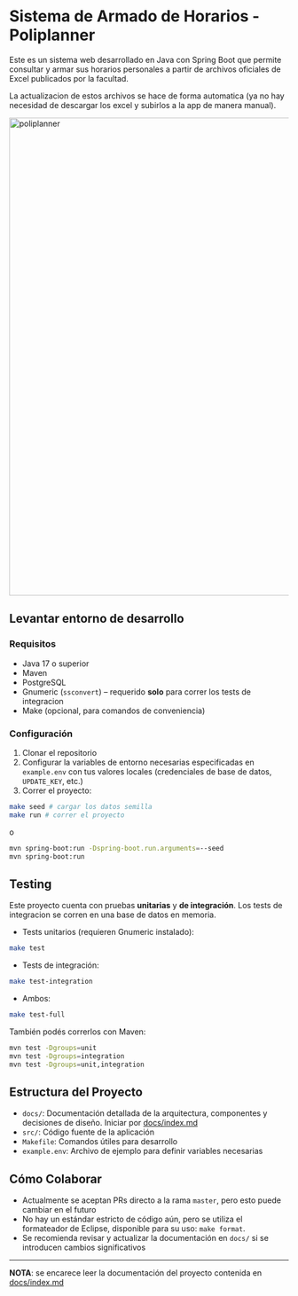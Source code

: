 # Sistema de Armado de Horarios - Poliplanner

Este es un sistema web desarrollado en Java con Spring Boot que permite consultar y armar sus
horarios personales a partir de archivos oficiales de Excel publicados por la facultad.

La actualizacion de estos archivos se hace de forma automatica (ya no hay necesidad de
descargar los excel y subirlos a la app de manera manual).

<img width="1690" height="862" alt="poliplanner" src="https://github.com/user-attachments/assets/4613af93-1f0c-468d-94ad-45e3b8ee80df" />

## Levantar entorno de desarrollo

### Requisitos

- Java 17 o superior  
- Maven  
- PostgreSQL  
- Gnumeric (`ssconvert`) – requerido **solo** para correr los tests de integracion  
- Make (opcional, para comandos de conveniencia)

### Configuración

1. Clonar el repositorio  
2. Configurar la variables de entorno necesarias especificadas en `example.env` con tus valores locales
   (credenciales de base de datos, `UPDATE_KEY`, etc.)
4. Correr el proyecto:
   
```bash
make seed # cargar los datos semilla
make run # correr el proyecto
```
o 
```bash
mvn spring-boot:run -Dspring-boot.run.arguments=--seed
mvn spring-boot:run
```

## Testing

Este proyecto cuenta con pruebas **unitarias** y **de integración**.
Los tests de integracion se corren en una base de datos en memoria.

- Tests unitarios (requieren Gnumeric instalado):

```bash
make test
```

- Tests de integración:

```bash
make test-integration
```

- Ambos:

```bash
make test-full
```

También podés correrlos con Maven:

```bash
mvn test -Dgroups=unit
mvn test -Dgroups=integration
mvn test -Dgroups=unit,integration
```

## Estructura del Proyecto

- `docs/`:
  Documentación detallada de la arquitectura, componentes y decisiones de diseño.
  Iniciar por [docs/index.md](docs/index.md)  
- `src/`:
  Código fuente de la aplicación  
- `Makefile`:
  Comandos útiles para desarrollo  
- `example.env`:
  Archivo de ejemplo para definir variables necesarias

## Cómo Colaborar

- Actualmente se aceptan PRs directo a la rama `master`, pero esto puede cambiar en el futuro  
- No hay un estándar estricto de código aún, pero se utiliza el formateador de Eclipse, disponible para su uso:
  `make format`.
- Se recomienda revisar y actualizar la documentación en `docs/` si se introducen cambios
  significativos

---

**NOTA**:
se encarece leer la documentación del proyecto contenida en [docs/index.md](docs/index.md)
